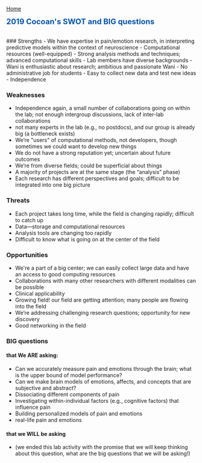 [Home](/news/)

<b><span style="font-size: 20px !important; color: #0055A9;">2019 Cocoan's SWOT and BIG questions</span></b>

<br>
### Strengths
- We have expertise in pain/emotion research, in interpreting predictive models within the context of neuroscience
- Computational resources (well-equipped)
- Strong analysis methods and techniques; advanced computational skills
- Lab members have diverse backgrounds 
- Wani is enthusiastic about research; ambitious and passionate Wani
- No administrative job for students
- Easy to collect new data and test new ideas
- Independence 

### Weaknesses
* Independence again, a small number of collaborations going on within the lab; not enough intergroup discussions, lack of inter-lab collaborations
* not many experts in the lab (e.g., no postdocs), and our group is already big (a bottleneck exists)
* We’re "users" of computational methods, not developers, though sometimes we could want to develop new things
* We do not have a strong reputation yet; uncertain about future outcomes
* We’re from diverse fields; could be superficial about things
* A majority of projects are at the same stage (the “analysis” phase)
* Each research has different perspectives and goals; difficult to be integrated into one big picture

### Threats
* Each project takes long time, while the field is changing rapidly; difficult to catch up
* Data—storage and computational resources
* Analysis tools are changing too rapidly
* Difficult to know what is going on at the center of the field

### Opportunities
* We're a part of a big center; we can easily collect large data and have an access to good computing resources
* Collaborations with many other researchers with different modalities can be possible
* Clinical applicability
* Growing field! our field are getting attention; many people are flowing into the field
* We’re addressing challenging research questions; opportunity for new discovery
* Good networking in the field

### BIG questions 

#### that We ARE asking:
* Can we accurately measure pain and emotions through the brain; what is the upper bound of model performance?
* Can we make brain models of emotions, affects, and concepts that are subjective and abstract?
* Dissociating different components of pain
* Investigating within-individual factors (e.g., cognitive factors) that influence pain
* Building personalized models of pain and emotions
* real-life pain and emotions

#### that we WILL be asking
* (we ended this lab activity with the promise that we will keep thinking about this question, what are the big questions that we will be asking!)





